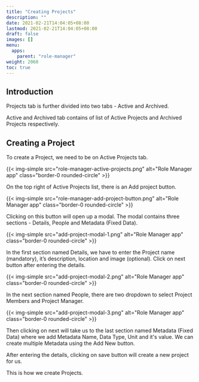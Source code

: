 ```yaml
---
title: "Creating Projects"
description: ""
date: 2021-02-21T14:04:05+08:00
lastmod: 2021-02-21T14:04:05+08:00
draft: false
images: []
menu:
  apps:
    parent: "role-manager"
weight: 2060
toc: true
---
```


## Introduction

Projects tab is further divided into two tabs - Active and Archived.

Active and Archived tab contains of list of Active Projects and Archived Projects respectively.

## Creating a Project

To create a Project, we need to be on Active Projects tab.

{{< img-simple src="role-manager-active-projects.png" alt="Role Manager app" class="border-0 rounded-circle" >}}

On the top right of Active Projects list, there is an Add project button.

{{< img-simple src="role-manager-add-project-button.png" alt="Role Manager app" class="border-0 rounded-circle" >}}

Clicking on this button will open up a modal. The modal contains three sections - Details, People and Metadata (Fixed Data).

{{< img-simple src="add-project-modal-1.png" alt="Role Manager app" class="border-0 rounded-circle" >}}

In the first section named Details, we have to enter the Project name (mandatory), it’s description, location and image (optional). Click on next button after entering the details.

{{< img-simple src="add-project-modal-2.png" alt="Role Manager app" class="border-0 rounded-circle" >}}

In the next section named People, there are two dropdown to select Project Members and Project Manager.

{{< img-simple src="add-project-modal-3.png" alt="Role Manager app" class="border-0 rounded-circle" >}}

Then clicking on next will take us to the last section named Metadata (Fixed Data) where we add Metadata Name, Data Type, Unit and it's value. We can create multiple Metadata using the Add New button.

After entering the details, clicking on save button will create a new project for us.

This is how we create Projects.
